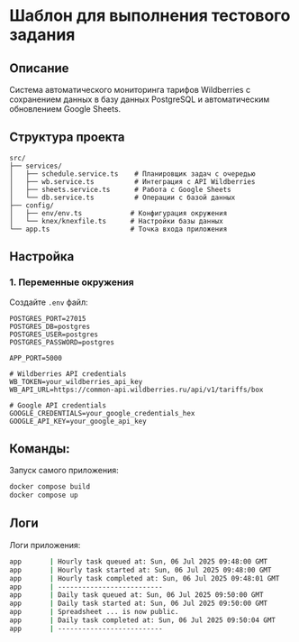 # Шаблон для выполнения тестового задания

## Описание
Система автоматического мониторинга тарифов Wildberries с сохранением данных в базу данных PostgreSQL и автоматическим обновлением Google Sheets.
## Структура проекта
```
src/
├── services/
│   ├── schedule.service.ts    # Планировщик задач с очередью
│   ├── wb.service.ts          # Интеграция с API Wildberries
│   ├── sheets.service.ts      # Работа с Google Sheets
│   └── db.service.ts          # Операции с базой данных
├── config/
│   ├── env/env.ts            # Конфигурация окружения
│   └── knex/knexfile.ts      # Настройки базы данных
└── app.ts                    # Точка входа приложения
```

## Настройка

### 1. Переменные окружения
Создайте `.env` файл:
```env
POSTGRES_PORT=27015
POSTGRES_DB=postgres
POSTGRES_USER=postgres
POSTGRES_PASSWORD=postgres

APP_PORT=5000

# Wildberries API credentials
WB_TOKEN=your_wildberries_api_key
WB_API_URL=https://common-api.wildberries.ru/api/v1/tariffs/box

# Google API credentials
GOOGLE_CREDENTIALS=your_google_credentials_hex
GOOGLE_API_KEY=your_google_api_key
```


## Команды:


Запуск  самого приложения:
```bash
docker compose build
docker compose up 
```

## Логи
Логи приложения:
```bash
app       | Hourly task queued at: Sun, 06 Jul 2025 09:48:00 GMT
app       | Hourly task started at: Sun, 06 Jul 2025 09:48:00 GMT
app       | Hourly task completed at: Sun, 06 Jul 2025 09:48:01 GMT
app       | --------------------------
app       | Daily task queued at: Sun, 06 Jul 2025 09:50:00 GMT
app       | Daily task started at: Sun, 06 Jul 2025 09:50:00 GMT
app       | Spreadsheet ... is now public.
app       | Daily task completed at: Sun, 06 Jul 2025 09:50:04 GMT
app       | --------------------------

```